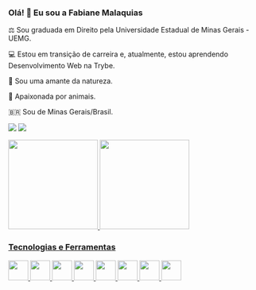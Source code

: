 ###  Olá! 👋 Eu sou a Fabiane Malaquias 

⚖️ Sou graduada em Direito pela Universidade Estadual de Minas Gerais - UEMG.

💻 Estou em transição de carreira e, atualmente, estou aprendendo Desenvolvimento Web na Trybe.

🌱 Sou uma amante da natureza.

🐶 Apaixonada por animais.

🇧🇷 Sou de Minas Gerais/Brasil.     
          
          
          
<a href="https://www.linkedin.com/in/fabiane-malaquias-00287a228/" target="_blank"><img src="https://img.shields.io/badge/-LinkedIn-%230077B5?style=for-the-badge&logo=linkedin&logoColor=white" target="_blank"></a> <a href = "mailto:malaquiasfr@gmail.com"><img src="https://img.shields.io/badge/Gmail-D14836?style=for-the-badge&logo=gmail&logoColor=white" target="_blank"></a> 


<div>
<a href="https://github.com/famalaquias"> <img height="180em" src="https://github-readme-stats.vercel.app/api?username=famalaquias&show_icons=true&theme=dracula&include_all_commits=true&count_private=true"/> <a href="https://github.com/famalaquias"><img height="180em" src="https://github-readme-stats.vercel.app/api/top-langs/?username=famalaquias&layout=compact&langs_count=7&theme=dracula"/>
</div>


###  Tecnologias e Ferramentas
<img src="https://cdn.jsdelivr.net/gh/devicons/devicon/icons/git/git-original.svg" width="40" height="40"/> <img src="https://cdn.jsdelivr.net/gh/devicons/devicon/icons/linux/linux-original.svg" width="40" height="40"/> <img src="https://cdn.jsdelivr.net/gh/devicons/devicon/icons/html5/html5-original.svg" width="40" height="40"/> <img src="https://cdn.jsdelivr.net/gh/devicons/devicon/icons/css3/css3-original.svg" width="40" height="40"/> <img src="https://cdn.jsdelivr.net/gh/devicons/devicon/icons/javascript/javascript-original.svg" width="40" height="40"/> <img src="https://cdn.jsdelivr.net/gh/devicons/devicon/icons/react/react-original.svg" width="40" height="40"/> <img src="https://cdn.jsdelivr.net/gh/devicons/devicon/icons/redux/redux-original.svg" width="40" height="40"/> <img src="https://cdn.jsdelivr.net/gh/devicons/devicon/icons/jest/jest-plain.svg" width="40" height="40"/>
